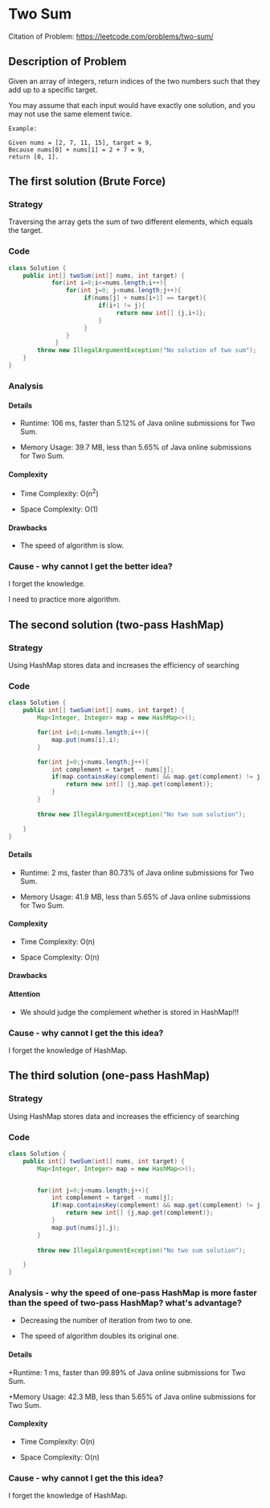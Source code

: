 # Two Sum

Citation of Problem: https://leetcode.com/problems/two-sum/


## Description of Problem

Given an array of integers, return indices of the two numbers such that they add up to a specific target.

You may assume that each input would have exactly one solution, and you may not use the same element twice.


``` 
Example:

Given nums = [2, 7, 11, 15], target = 9,
Because nums[0] + nums[1] = 2 + 7 = 9,
return [0, 1].
```


## The first solution (Brute Force)

### Strategy 

Traversing the array gets the sum of two different elements, which equals the target.


### Code
```java
class Solution {
    public int[] twoSum(int[] nums, int target) {
            for(int i=0;i<=nums.length;i++){
                for(int j=0; j<nums.length;j++){
                     if(nums[j] + nums[i+1] == target){
                         if(i+1 != j){
                              return new int[] {j,i+1};
                         }
                     }   
                } 
             }
        throw new IllegalArgumentException("No solution of two sum");
    }
}
```



### Analysis


#### Details

+ Runtime: 106 ms, faster than 5.12% of Java online submissions for Two Sum.

+ Memory Usage: 39.7 MB, less than 5.65% of Java online submissions for Two Sum.

#### Complexity

+ Time Complexity: O(n<sup>2</sup>)

+ Space Complexity: O(1)

#### Drawbacks

+ The speed of algorithm is slow.

### Cause - why cannot I get the better idea? 

I forget the knowledge.

I need to practice more algorithm.






## The second solution (two-pass HashMap)

### Strategy 

Using HashMap stores data and increases the efficiency of searching

### Code

``` java
class Solution {
    public int[] twoSum(int[] nums, int target) {
        Map<Integer, Integer> map = new HashMap<>();

        for(int i=0;i<nums.length;i++){
            map.put(nums[i],i);
        }

        for(int j=0;j<nums.length;j++){
            int complement = target - nums[j];
            if(map.containsKey(complement) && map.get(complement) != j){
                return new int[] {j,map.get(complement)};
            }
        }
        
        throw new IllegalArgumentException("No two sum solution");

    }
}
```

#### Details

+ Runtime: 2 ms, faster than 80.73% of Java online submissions for Two Sum.

+ Memory Usage: 41.9 MB, less than 5.65% of Java online submissions for Two Sum.

#### Complexity

+ Time Complexity: O(n)

+ Space Complexity: O(n)

#### Drawbacks

#### Attention

+ We should judge the complement whether is stored in HashMap!!!

### Cause - why cannot I get the this idea? 

I forget the knowledge of HashMap.



## The third solution (one-pass HashMap)

### Strategy 

Using HashMap stores data and increases the efficiency of searching

### Code

``` java
class Solution {
    public int[] twoSum(int[] nums, int target) {
        Map<Integer, Integer> map = new HashMap<>();


        for(int j=0;j<nums.length;j++){
            int complement = target - nums[j];
            if(map.containsKey(complement) && map.get(complement) != j){
                return new int[] {j,map.get(complement)};
            }
            map.put(nums[j],j);
        }
        
        throw new IllegalArgumentException("No two sum solution");

    }
}
```

###  Analysis - why the speed of one-pass HashMap is more faster than the speed of two-pass HashMap? what's advantage?

+ Decreasing the number of iteration from two to one.

+ The speed of algorithm doubles its original one.


#### Details

+Runtime: 1 ms, faster than 99.89% of Java online submissions for Two Sum.

+Memory Usage: 42.3 MB, less than 5.65% of Java online submissions for Two Sum.

#### Complexity

+ Time Complexity: O(n)

+ Space Complexity: O(n)

### Cause - why cannot I get the this idea? 

I forget the knowledge of HashMap.
